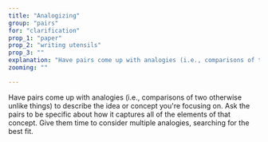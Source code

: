 ```yaml
---
title: "Analogizing"
group: "pairs"
for: "clarification"
prop_1: "paper"
prop_2: "writing utensils"
prop_3: ""
explanation: "Have pairs come up with analogies (i.e., comparisons of two otherwise unlike things) to describe the idea or concept you\'re focusing on. Ask the pairs to be specific about how it captures all of the elements of that concept. Give them time to consider multiple analogies, searching for the best fit. "
zooming: ""

---
```


Have pairs come up with analogies (i.e., comparisons of two otherwise unlike things) to describe the idea or concept you're focusing on. Ask the pairs to be specific about how it captures all of the elements of that concept. Give them time to consider multiple analogies, searching for the best fit. 
